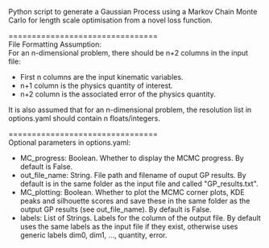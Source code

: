 Python script to generate a Gaussian Process using a Markov Chain Monte Carlo for length scale optimisation from a novel loss function. 


================================  <br>
File Formatting Assumption:<br>
For an n-dimensional problem, there should be n+2 columns in the input file:
- First n columns are the input kinematic variables.
- n+1 column is the physics quantity of interest.
- n+2 column is the associated error of the physics quantity.

It is also assumed that for an n-dimensional problem, the resolution list in options.yaml should contain n floats/integers. 

================================ <br>
Optional parameters in options.yaml: <br>
- MC_progress: Boolean. Whether to display the MCMC progress. By default is False. 
- out_file_name: String. File path and filename of ouput GP results. By default is in the same folder as the input file and called "GP_results.txt".  
- MC_plotting: Boolean. Whether to plot the MCMC corner plots, KDE peaks and silhouette scores and save these in the same folder as the output GP results (see out_file_name). By default is False. 
- labels: List of Strings. Labels for the column of the output file. By default uses the same labels as the input file if they exist, otherwise uses generic labels dim0, dim1, ..., quantity, error. 